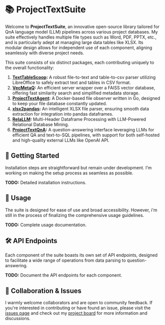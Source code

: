 # 📚 ProjectTextSuite

Welcome to **ProjectTextSuite**, an innovative open-source library tailored for QnA language model (LLM) pipelines across various project databases. My suite effectively handles multiple file types such as Word, PDF, PPTX, etc., and is particularly adept at managing large data tables like XLSX. Its modular design allows for independent use of each component, aligning seamlessly with diverse project needs.

This suite consists of six distinct packages, each contributing uniquely to the overall functionality:

1. **[TextTableScoop](https://github.com/Flagro/TextTableScoop):** A robust file-to-text and table-to-csv parser utilizing LibreOffice to safely extract text and tables in CSV format.
2. **[VecMetaQ](https://github.com/Flagro/VecMetaQ):** An efficient server wrapper over a FAISS vector database, offering fast similarity search and simplified metadata storage.
3. **[ProjectTextAgent](https://github.com/Flagro/ProjectTextAgent):** A Docker-based file observer written in Go, designed to keep your file database constantly updated.
4. **[xlsx2pandas](https://github.com/Flagro/xlsx2pandas):** An intelligent XLSX file parser, ensuring smooth data extraction for integration into pandas dataframes.
5. **[RelaLLM](https://github.com/Flagro/RelaLLM):** Multi-Header Dataframe Processing with LLM-Powered Relational Database Mining.
6. **[ProjectTextQnA](https://github.com/Flagro/ProjectTextQnA):** A question-answering interface leveraging LLMs for efficient QA and text-to-SQL pipelines, with support for both self-hosted and high-quality external LLMs like OpenAI API.

## 🚀 **Getting Started**

Installation steps are straightforward but remain under development. I'm working on making the setup process as seamless as possible.

**TODO:** Detailed installation instructions.

## 📘 **Usage**

The suite is designed for ease of use and broad accessibility. However, i'm still in the process of finalizing the comprehensive usage guidelines.

**TODO:** Complete usage documentation.

## 🛠️ **API Endpoints**

Each component of the suite boasts its own set of API endpoints, designed to facilitate a wide range of operations from data parsing to question-answering.

**TODO:** Document the API endpoints for each component.

## 🤝 **Collaboration & Issues**

I warmly welcome collaborators and are open to community feedback. If you're interested in contributing or have found an issue, please visit the [issues page](https://github.com/Flagro/ProjectTextSuite/issues) and check out my [project board](https://github.com/users/Flagro/projects/2) for more information and discussions.
